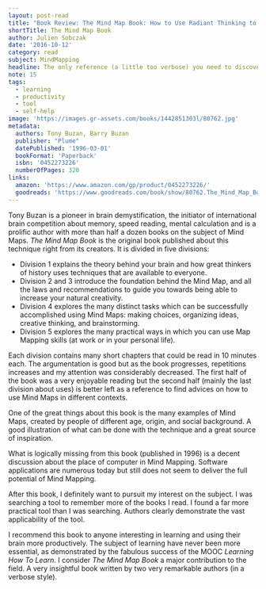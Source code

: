 ```yaml
---
layout: post-read
title: "Book Review: The Mind Map Book: How to Use Radiant Thinking to Maximize Your Brain's Untapped Potential"
shortTitle: The Mind Map Book
author: Julien Sobczak
date: '2016-10-12'
category: read
subject: MindMapping
headline: The only reference (a little too verbose) you need to discover Mind Mapping and apply it successfully to your best advantage
note: 15
tags:
  - learning
  - productivity
  - tool
  - self-help
image: 'https://images.gr-assets.com/books/1442851303l/80762.jpg'
metadata:
  authors: Tony Buzan, Barry Buzan
  publisher: "Plume"
  datePublished: '1996-03-01'
  bookFormat: 'Paperback'
  isbn: '0452273226'
  numberOfPages: 320
links:
  amazon: 'https://www.amazon.com/gp/product/0452273226/'
  goodreads: 'https://www.goodreads.com/book/show/80762.The_Mind_Map_Book'
---
```



Tony Buzan is a pioneer in brain demystification, the initiator of international brain competition about memory, speed reading, mental calculation and is a prolific author with more than half a dozen books on the subject of Mind Maps. *The Mind Map Book* is the original book published about this technique right from its creators. It is divided in five divisions:

- Division 1 explains the theory behind your brain and how great thinkers of history uses techniques that are available to everyone.
- Division 2 and 3 introduce the foundation behind the Mind Map, and all the laws and recommendations to guide you towards being able to increase your natural creativity.
- Division 4 explores the many distinct tasks which can be successfully accomplished using Mind Maps: making choices, organizing ideas, creative thinking, and brainstorming.
- Division 5 explores the many practical ways in which you can use Map Mapping skills (at work or in your personal life).

Each division contains many short chapters that could be read in 10 minutes each. The argumentation is good but as the book progresses, repetitions increases and my attention was considerably decreased. The first half of the book was a very enjoyable reading but the second half (mainly the last division about uses) is better left as a reference to find advices on how to use Mind Maps in different contexts.  

One of the great things about this book is the many examples of Mind Maps, created by people of different age, origin, and social background. A good illustration of what can be done with the technique and a great source of inspiration.

What is logically missing from this book (published in 1996) is a decent discussion about the place of computer in Mind Mapping. Software applications are numerous today but still does not seem to deliver the full potential of Mind Mapping.

After this book, I definitely want to pursuit my interest on the subject. I was searching a tool to remember more of the books I read. I found a far more practical tool than I was searching. Authors clearly demonstrate the vast applicability of the tool.

I recommend this book to anyone interesting in learning and using their brain more productively. The subject of learning have never been more essential, as demonstrated by the fabulous success of the MOOC *Learning How To Learn*. I consider *The Mind Map Book* a major contribution to the field. A very insightful book written by two very remarkable authors (in a verbose style).
